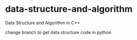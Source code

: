 # data-structure-and-algorithm
Data Structure and Algorithm in C++


change branch to get data structure code in python
